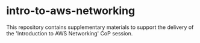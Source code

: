 # intro-to-aws-networking
This repository contains supplementary materials to support the delivery of the 'Introduction to AWS Networking' CoP session.
